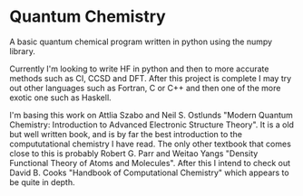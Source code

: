# Quantum Chemistry
A basic quantum chemical program written in python using the numpy library.

Currently I'm looking to write HF in python and then to more accurate methods such as CI, CCSD and DFT. After this project is complete I may try out other languages such as Fortran, C or C++ and then one of the more exotic one such as Haskell.

I'm basing this work on Attlia Szabo and Neil S. Ostlunds "Modern Quantum Chemistry: Introduction to Advanced Electronic Structure Theory". It is a old but well written book, and is by far the best introduction to the compututational chemistry I have read. The only other textbook that comes close to this is probably Robert G. Parr and Weitao Yangs "Density Functional Theory of Atoms and Molecules". After this I intend to check out David B. Cooks "Handbook of Computational Chemistry" which appears to be quite in depth.
